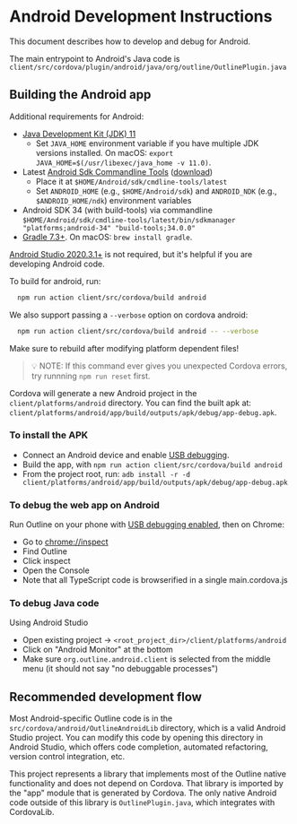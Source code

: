 # Android Development Instructions

This document describes how to develop and debug for Android.

The main entrypoint to Android's Java code is `client/src/cordova/plugin/android/java/org/outline/OutlinePlugin.java`

## Building the Android app

Additional requirements for Android:

- [Java Development Kit (JDK) 11](https://jdk.java.net/archive/)
  - Set `JAVA_HOME` environment variable if you have multiple JDK versions installed. On macOS: `export JAVA_HOME=$(/usr/libexec/java_home -v 11.0)`.
- Latest [Android Sdk Commandline Tools](https://developer.android.com/studio/command-line) ([download](https://developer.android.com/studio#command-line-tools-only))
  - Place it at `$HOME/Android/sdk/cmdline-tools/latest`
  - Set `ANDROID_HOME` (e.g., `$HOME/Android/sdk`) and `ANDROID_NDK` (e.g., `$ANDROID_HOME/ndk`) environment variables
- Android SDK 34 (with build-tools) via commandline `$HOME/Android/sdk/cmdline-tools/latest/bin/sdkmanager "platforms;android-34" "build-tools;34.0.0"`
- [Gradle 7.3+](https://gradle.org/install/). On macOS: `brew install gradle`.

[Android Studio 2020.3.1+](https://developer.android.com/studio) is not required, but it's helpful if you are developing Android code.

To build for android, run:

```sh
  npm run action client/src/cordova/build android
```

We also support passing a `--verbose` option on cordova android:

```sh
  npm run action client/src/cordova/build android -- --verbose
```

Make sure to rebuild after modifying platform dependent files!

> 💡 NOTE: If this command ever gives you unexpected Cordova errors, try runnning `npm run reset` first.

Cordova will generate a new Android project in the `client/platforms/android` directory. You can find the built apk at: `client/platforms/android/app/build/outputs/apk/debug/app-debug.apk`.

### To install the APK

- Connect an Android device and enable [USB debugging](https://developer.android.com/studio/debug/dev-options.html#enable).
- Build the app, with `npm run action client/src/cordova/build android`
- From the project root, run: `adb install -r -d client/platforms/android/app/build/outputs/apk/debug/app-debug.apk`

### To debug the web app on Android

Run Outline on your phone with [USB debugging enabled](https://developer.android.com/studio/debug/dev-options.html#enable), then on Chrome:

- Go to [chrome://inspect](chrome://inspect)
- Find Outline
- Click inspect
- Open the Console
- Note that all TypeScript code is browserified in a single main.cordova.js

### To debug Java code

Using Android Studio

- Open existing project → `<root_project_dir>/client/platforms/android`
- Click on "Android Monitor" at the bottom
- Make sure `org.outline.android.client` is selected from the middle menu (it should not say "no debuggable processes")

## Recommended development flow

Most Android-specific Outline code is in the `src/cordova/android/OutlineAndroidLib` directory, which is a valid Android Studio project. You can modify this code by opening this directory in Android Studio, which offers code completion, automated refactoring, version control integration, etc.

This project represents a library that implements most of the Outline native functionality and does not depend on Cordova. That library is imported by the "app" module that is generated by Cordova. The only native Android code outside of this library is `OutlinePlugin.java`, which integrates with CordovaLib.
